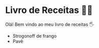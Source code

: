 # Livro de Receitas :woman_cook: 

Olá! Bem vindo ao meu livro de receitas :raised_hand_with_fingers_splayed: 

- Strogonoff de frango
- Pavê
